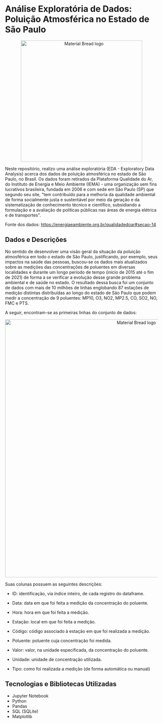 # Análise Exploratória de Dados: Poluição Atmosférica no Estado de São Paulo

<p align="center">
    <img width="400" src="https://github.com/Samirnunes/sp_polution_eda/blob/main/images/iema_logo.png" alt="Material Bread logo">
<p>

Neste repositório, realizo uma análise exploratória (EDA - Exploratory Data Analysis) acerca dos dados de poluição atmosférica no estado de São Paulo, no Brasil. Os dados foram retirados da Plataforma Qualidade do Ar, do Instituto de Energia e Meio Ambiente (IEMA) - uma organização sem fins lucrativos brasileira, fundada em 2006 e com sede em São Paulo (SP) que segundo seu site, "tem contribuído para a melhoria da qualidade ambiental de forma socialmente justa e sustentável por meio da geração e da sistematização de conhecimento técnico e científico, subsidiando a formulação e a avaliação de políticas públicas nas áreas de energia elétrica e de transportes".

Fonte dos dados: https://energiaeambiente.org.br/qualidadedoar#secao-14

## Dados e Descrições

No sentido de desenvolver uma visão geral da situação da poluição atmosférica em todo o estado de São Paulo, justificando, por exemplo, seus impactos na saúde das pessoas, buscou-se os dados mais atualizados sobre as medições das concentrações de poluentes em diversas localidades e durante um longo período de tempo (início de 2015 até o fim de 2021) de forma a se verificar a evolução desse grande problema ambiental e de saúde no estado. O resultado dessa busca foi um conjunto de dados com mais de 10 milhões de linhas englobando 87 estações de medição distintas distribuídas ao longo do estado de São Paulo que podem medir a concentração de 9 poluentes: MP10, O3, NO2, MP2.5, CO, SO2, NO, FMC e PTS. 

A seguir, encontram-se as primeiras linhas do conjunto de dados:
    
<p align="center">
    <img width="850" src="https://github.com/Samirnunes/sp_polution_eda/blob/main/images/visao_geral_dataframe.PNG" alt="Material Bread logo">
<p>

Suas colunas possuem as seguintes descrições:

- ID: identificação, via índice inteiro, de cada registro do dataframe.

- Data: data em que foi feita a medição da concentração do poluente.

- Hora: hora em que foi feita a medição.

- Estação: local em que foi feita a medição.

- Código: código associado à estação em que foi realizada a medição.

- Poluente: poluente cuja concentração foi medida.

- Valor: valor, na unidade especificada, da concentração do poluente.

- Unidade: unidade de concentração utilizada.

- Tipo: como foi realizada a medição (de forma automática ou manual)

## Tecnologias e Bibliotecas Utilizadas

- Jupyter Notebook
- Python
- Pandas
- SQL (SQLite)
- Matplotlib
 
